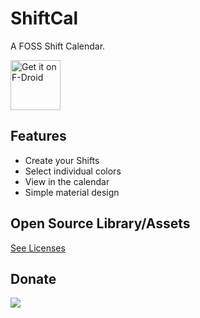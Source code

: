 # ShiftCal

A FOSS Shift Calendar.

[<img src="https://fdroid.gitlab.io/artwork/badge/get-it-on.png"
     alt="Get it on F-Droid"
     height="80">](https://f-droid.org/packages/de.nulide.shiftcal/)

## Features

- Create your Shifts
- Select individual colors
- View in the calendar
- Simple material design

## Open Source Library/Assets

[See Licenses](ThirdPartyProjects.md)

## Donate

[![](https://www.paypalobjects.com/en_US/i/btn/btn_donateCC_LG.gif)](https://www.paypal.com/cgi-bin/webscr?cmd=_s-xclick&hosted_button_id=P2YXK4UTC886S&source=url)
